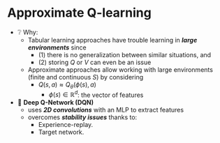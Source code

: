# Approximate Q-learning

- ❔ Why: 
  - Tabular learning approaches have trouble learning in _**large environments**_ since
    - (1) there is no generalization between similar situations, and
    - (2) storing $Q$ or $V$ can even be an issue
  - Approximate approaches  allow working with large environments (finite and continuous $S$) by considering
    - $Q(s,a)\approx Q_{\theta}(\phi(s), a)$
      - $\phi(s) \in \mathbb{R}^d$: the vector of features
- 🧠 **Deep Q-Network (DQN)**
  - uses _**2D convolutions**_ with an MLP to extract features
  - overcomes _**stability issues**_ thanks to:
    - Experience-replay.
    - Target network.